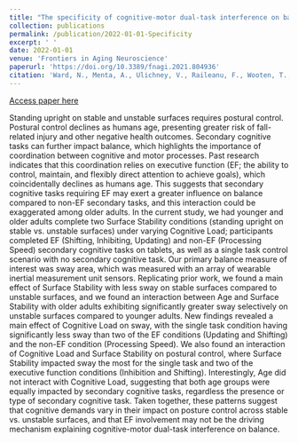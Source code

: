 ```yaml
---
title: "The specificity of cognitive-motor dual-task interference on balance in young and older adults."
collection: publications
permalink: /publication/2022-01-01-Specificity
excerpt: ' '
date: 2022-01-01
venue: 'Frontiers in Aging Neuroscience'
paperurl: 'https://doi.org/10.3389/fnagi.2021.804936'
citation: 'Ward, N., Menta, A., Ulichney, V., Raileanu, F., Wooten, T., Hussey, E., & Marfeo, E. (2022). &quot;The specificity of cognitive-motor dual-task interference on balance in young and older adults.&quot; <i>Frontiers in Aging Neuroscience</i>,  13, 804936.'
---
```


[Access paper here](https://doi.org/10.3389/fnagi.2021.804936)

Standing upright on stable and unstable surfaces requires postural control. Postural control declines as humans age, presenting greater risk of fall-related injury and other negative health outcomes. Secondary cognitive tasks can further impact balance, which highlights the importance of coordination between cognitive and motor processes. Past research indicates that this coordination relies on executive function (EF; the ability to control, maintain, and flexibly direct attention to achieve goals), which coincidentally declines as humans age. This suggests that secondary cognitive tasks requiring EF may exert a greater influence on balance compared to non-EF secondary tasks, and this interaction could be exaggerated among older adults. In the current study, we had younger and older adults complete two Surface Stability conditions (standing upright on stable vs. unstable surfaces) under varying Cognitive Load; participants completed EF (Shifting, Inhibiting, Updating) and non-EF (Processing Speed) secondary cognitive tasks on tablets, as well as a single task control scenario with no secondary cognitive task. Our primary balance measure of interest was sway area, which was measured with an array of wearable inertial measurement unit sensors. Replicating prior work, we found a main effect of Surface Stability with less sway on stable surfaces compared to unstable surfaces, and we found an interaction between Age and Surface Stability with older adults exhibiting significantly greater sway selectively on unstable surfaces compared to younger adults. New findings revealed a main effect of Cognitive Load on sway, with the single task condition having significantly less sway than two of the EF conditions (Updating and Shifting) and the non-EF condition (Processing Speed). We also found an interaction of Cognitive Load and Surface Stability on postural control, where Surface Stability impacted sway the most for the single task and two of the executive function conditions (Inhibition and Shifting). Interestingly, Age did not interact with Cognitive Load, suggesting that both age groups were equally impacted by secondary cognitive tasks, regardless the presence or type of secondary cognitive task. Taken together, these patterns suggest that cognitive demands vary in their impact on posture control across stable vs. unstable surfaces, and that EF involvement may not be the driving mechanism explaining cognitive-motor dual-task interference on balance.
